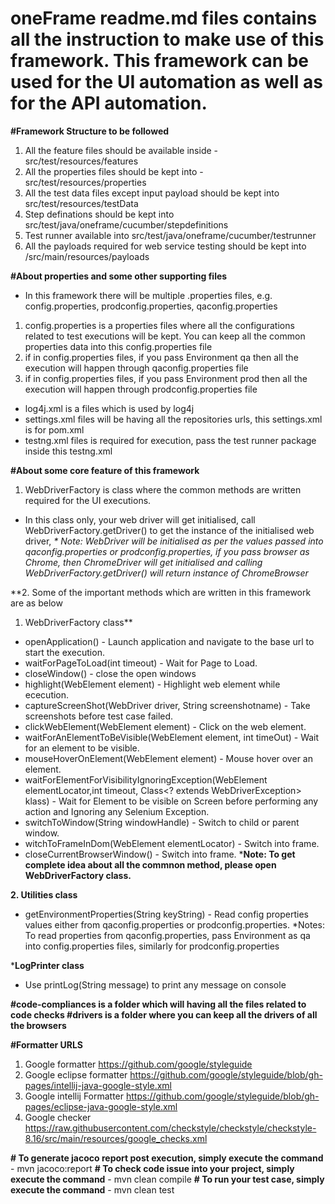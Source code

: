 # oneFrame readme.md files contains all the instruction to make use of this framework. This framework can be used for the UI automation as well as for the API automation.

**#Framework Structure to be followed**
1. All the feature files should be available inside - src/test/resources/features
2. All the properties files should be kept into - src/test/resources/properties
3. All the test data files except input payload should be kept into src/test/resources/testData
4. Step definations should be kept into src/test/java/oneframe/cucumber/stepdefinitions
5. Test runner available into src/test/java/oneframe/cucumber/testrunner
6. All the payloads required for web service testing should be kept into /src/main/resources/payloads

**#About properties and some other supporting files**
* In this framework there will be multiple .properties files, e.g. config.properties, prodconfig.properties, qaconfig.properties
1. config.properties is a properties files where all the configurations related to test executions will be kept. You can keep all the common properties data into this config.properties file
2. if in config.properties files, if you pass Environment qa then all the execution will happen through qaconfig.properties file
3. if in config.properties files, if you pass Environment prod then all the execution will happen through prodconfig.properties file
* log4j.xml is a files which is used by log4j
* settings.xml files will be having all the repositories urls, this settings.xml is for pom.xml
* testng.xml files is required for execution, pass the test runner package inside this testng.xml

**#About some core feature of this framework**
1. WebDriverFactory is class where the common methods are written required for the UI executions.
* In this class only, your web driver will get initialised, call WebDriverFactory.getDriver() to get the instance of the initialised web driver,
_* Note: WebDriver will be initialised as per the values passed into qaconfig.properties or prodconfig.properties, if you pass browser as Chrome, then ChromeDriver will get initialised and calling WebDriverFactory.getDriver() will return instance of ChromeBrowser_

**2. Some of the important methods which are written in this framework are as below 
1. WebDriverFactory class**
* openApplication() - Launch application and navigate to the base url to start the execution.
* waitForPageToLoad(int timeout) - Wait for Page to Load.
* closeWindow() - close the open windows
* highlight(WebElement element) - Highlight web element while ececution.
* captureScreenShot(WebDriver driver, String screenshotname) - Take screenshots before test case failed.
* clickWebElement(WebElement element) - Click on the web element.
* waitForAnElementToBeVisible(WebElement element, int timeOut) - Wait for an element to be visible.
* mouseHoverOnElement(WebElement element) - Mouse hover over an element.
* waitForElementForVisibilityIgnoringException(WebElement elementLocator,int timeout, Class<? extends WebDriverException> klass) - Wait for Element to be visible on Screen before performing any action and Ignoring any Selenium Exception.
* switchToWindow(String windowHandle) - Switch to child or parent window.
* witchToFrameInDom(WebElement elementLocator) - Switch into frame.
* closeCurrentBrowserWindow() - Switch into frame.
***Note: To get complete idea about all the commnon method, please open WebDriverFactory class.**

**2. Utilities class**
* getEnvironmentProperties(String keyString) - Read config properties values either from qaconfig.properties or prodconfig.properties.
*Notes: To read properties from qaconfig.properties, pass Environment as qa into config.properties files, similarly for prodconfig.properties

***LogPrinter class**
* Use printLog(String message) to print any message on console


**#code-compliances is a folder which will having all the files related to code checks
#drivers is a folder where you can keep all the drivers of all the browsers**

**#Formatter URLS**
1. Google formatter https://github.com/google/styleguide
2. Google eclipse formatter https://github.com/google/styleguide/blob/gh-pages/intellij-java-google-style.xml
3. Google intellij Formatter https://github.com/google/styleguide/blob/gh-pages/eclipse-java-google-style.xml
4. Google checker https://raw.githubusercontent.com/checkstyle/checkstyle/checkstyle-8.16/src/main/resources/google_checks.xml

**# To generate jacoco report post execution, simply execute the command** - mvn jacoco:report
**# To check code issue into your project, simply execute the command** - mvn clean compile
**# To run your test case, simply execute the command** - mvn clean test
